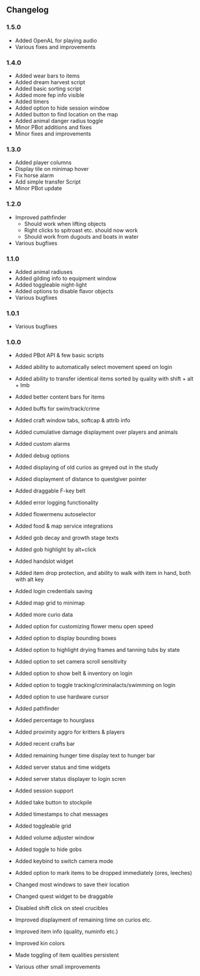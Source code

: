 ## Changelog

### 1.5.0
- Added OpenAL for playing audio
- Various fixes and improvements

### 1.4.0
- Added wear bars to items
- Added dream harvest script
- Added basic sorting script
- Added more fep info visible
- Added timers
- Added option to hide session window
- Added button to find location on the map
- Added animal danger radius toggle
- Minor PBot additions and fixes
- Minor fixes and improvements

### 1.3.0
- Added player columns
- Display tile on minimap hover
- Fix horse alarm
- Add simple transfer Script
- Minor PBot update

### 1.2.0
- Improved pathfinder
  - Should work when lifting objects
  - Right clicks to spitroast etc. should now work
  - Should work from dugouts and boats in water
- Various bugfixes

### 1.1.0
- Added animal radiuses
- Added gilding info to equipment window
- Added toggleable night-light
- Added options to disable flavor objects
- Various bugfixes

### 1.0.1
- Various bugfixes

### 1.0.0

- Added PBot API & few basic scripts
- Added ability to automatically select movement speed on login
- Added ability to transfer identical items sorted by quality with shift + alt + lmb
- Added better content bars for items
- Added buffs for swim/track/crime
- Added craft window tabs, softcap & attrib info
- Added cumulative damage displayment over players and animals
- Added custom alarms
- Added debug options
- Added displaying of old curios as greyed out in the study
- Added displayment of distance to questgiver pointer
- Added draggable F-key belt
- Added error logging functionality
- Added flowermenu autoselector
- Added food & map service integrations
- Added gob decay and growth stage texts
- Added gob highlight by alt+click
- Added handslot widget
- Added item drop protection, and ability to walk with item in hand, both with alt key
- Added login credentials saving
- Added map grid to minimap
- Added more curio data
- Added option for customizing flower menu open speed
- Added option to display bounding boxes
- Added option to highlight drying frames and tanning tubs by state
- Added option to set camera scroll sensitivity
- Added option to show belt & inventory on login
- Added option to toggle tracking/criminalacts/swimming on login
- Added option to use hardware cursor
- Added pathfinder
- Added percentage to hourglass
- Added proximity aggro for kritters & players
- Added recent crafts bar
- Added remaining hunger time display text to hunger bar
- Added server status and time widgets
- Added server status displayer to login scren
- Added session support
- Added take button to stockpile
- Added timestamps to chat messages
- Added toggleable grid
- Added volume adjuster window
- Added toggle to hide gobs
- Added keybind to switch camera mode
- Added option to mark items to be dropped immediately (ores, leeches)


- Changed most windows to save their location
- Changed quest widget to be draggable
- Disabled shift click on steel crucibles
- Improved displayment of remaining time on curios etc.
- Improved item info (quality, numinfo etc.)
- Improved kin colors
- Made toggling  of item qualities persistent


- Various other small improvements

